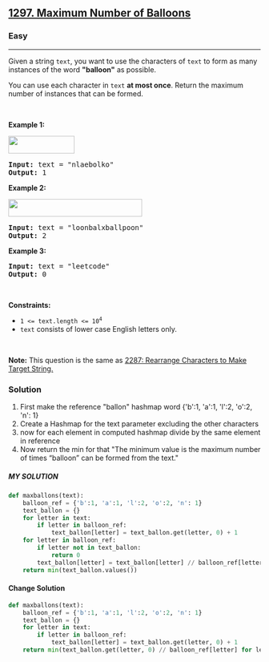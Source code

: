 <h2><a href="https://leetcode.com/problems/maximum-number-of-balloons">1297. Maximum Number of Balloons</a></h2><h3>Easy</h3><hr><p>Given a string <code>text</code>, you want to use the characters of <code>text</code> to form as many instances of the word <strong>&quot;balloon&quot;</strong> as possible.</p>

<p>You can use each character in <code>text</code> <strong>at most once</strong>. Return the maximum number of instances that can be formed.</p>

<p>&nbsp;</p>
<p><strong class="example">Example 1:</strong></p>

<p><strong><img alt="" src="https://assets.leetcode.com/uploads/2019/09/05/1536_ex1_upd.JPG" style="width: 132px; height: 35px;" /></strong></p>

<pre>
<strong>Input:</strong> text = &quot;nlaebolko&quot;
<strong>Output:</strong> 1
</pre>

<p><strong class="example">Example 2:</strong></p>

<p><strong><img alt="" src="https://assets.leetcode.com/uploads/2019/09/05/1536_ex2_upd.JPG" style="width: 267px; height: 35px;" /></strong></p>

<pre>
<strong>Input:</strong> text = &quot;loonbalxballpoon&quot;
<strong>Output:</strong> 2
</pre>

<p><strong class="example">Example 3:</strong></p>

<pre>
<strong>Input:</strong> text = &quot;leetcode&quot;
<strong>Output:</strong> 0
</pre>

<p>&nbsp;</p>
<p><strong>Constraints:</strong></p>

<ul>
	<li><code>1 &lt;= text.length &lt;= 10<sup>4</sup></code></li>
	<li><code>text</code> consists of lower case English letters only.</li>
</ul>

<p>&nbsp;</p>
<p><strong>Note:</strong> This question is the same as <a href="https://leetcode.com/problems/rearrange-characters-to-make-target-string/description/" target="_blank"> 2287: Rearrange Characters to Make Target String.</a></p>

### Solution 
1. First make the reference "ballon" hashmap word {'b':1, 'a':1, 'l':2, 'o':2, 'n': 1}
2. Create a Hashmap for the text parameter excluding the other characters 
3. now for each element in computed hashmap divide by the same element in reference 
4. Now return the min for that "The minimum value is the maximum number of times “balloon” can be formed from the text."

##### MY SOLUTION 
```python
def maxballons(text):
    balloon_ref = {'b':1, 'a':1, 'l':2, 'o':2, 'n': 1}
    text_ballon = {}
    for letter in text:
        if letter in balloon_ref:
            text_ballon[letter] = text_ballon.get(letter, 0) + 1
    for letter in balloon_ref:
        if letter not in text_ballon:
            return 0
        text_ballon[letter] = text_ballon[letter] // balloon_ref[letter]
    return min(text_ballon.values())
```

#### Change Solution
```python
def maxballons(text):
    balloon_ref = {'b':1, 'a':1, 'l':2, 'o':2, 'n': 1}
    text_ballon = {}
    for letter in text:
        if letter in balloon_ref:
            text_ballon[letter] = text_ballon.get(letter, 0) + 1
    return min(text_ballon.get(letter, 0) // balloon_ref[letter] for letter in balloon_ref)
```
